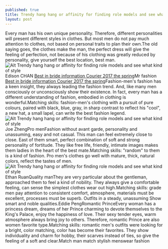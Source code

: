 ```yaml
---
published: true
title: Trendy hang hang or affinity for finding role models and see what kind of style
layout: post
---
```

Every man has his own unique personality. Therefore, different personalities will present different styles in clothes. But most men do not pay much attention to clothes, not based on personal traits to plan their own.The old saying goes, the clothes make the man, the perfect dress will give the feeling of perfection, not because of his clothing was greatly reduced by personality, give yourself the best location, best man.![Alt Trendy hang hang or affinity for finding role models and see what kind of style](https://c2.staticflickr.com/8/7543/27867747246_cc2dc5277a.jpg)Edison CHAN [Best in bride information Courier 2017 the spring](https://bestfendicase.wordpress.com/2016/04/22/best-in-bride-information-courier-2017-the-spring-wedding-show-luxury-second/)Mr fashion [Best in bride information Courier 2017 the spring](https://bestfendicase.wordpress.com/2016/04/22/best-in-bride-information-courier-2017-the-spring-wedding-show-luxury-second/)Fashion-men\'s fashion has a keen insight, they always leading the fashion trend. And, like many men consciously or unconsciously show their existence. In fact, every man has a different understanding of fashion, embodied in clothing is wonderful.Matching skills: fashion-men\'s clothing with a pursuit of pure colours, paired with black, blue, gray, in sharp contrast to reflect his \"cool\", a new hat, a small lapel, can write the best fashion legend.![Alt Trendy hang hang or affinity for finding role models and see what kind of style](https://c2.staticflickr.com/8/7738/27290257484_9fede1d54f_z.jpg)Joe ZhengPro menFashion without avant garde, personality and unassuming, easy and not casual. This man can feel extremely close to close. East of them smart, perfect combination of soft and strong personality of fortitude. They like free life, friendly, intimate images makes them ladies in the heart of the best mate.Matching skills: \"random\" to them is a kind of fashion. Pro men\'s clothes go well with mature, thick, natural colors, reflect the tastes of men.![Alt Trendy hang hang or affinity for finding role models and see what kind of style](https://c2.staticflickr.com/8/7420/27290262934_888948ef1d_z.jpg)Ethan RuanQuality manThey are very particular about the gentleman, approached them to feel a kind of nobility. They always give a comfortable feeling, can sense the simplest clothes wear out high.Matching skills: grade men pay attention to consistent comfort, atmosphere, materials must be excellent, processes must be superb. Outfits in a steady, unassuming Show smart and noble qualities.Eddie PengRomantic PrinceEvery woman has a princess dream, dreams of her Prince charming to devote themselves to the King\'s Palace, enjoy the happiness of love. Their sexy tender eyes, warm atmosphere always bring joy to others. Therefore, romantic Prince are also women favorite type.Matching skills: romantic men\'s outfits were looking for a bright, color matching, color has become their favorites. They show individuality and charm for hobby, their scarves instead of ties, so give the feeling of a soft and clear.Match man match stylish menswear fashion
